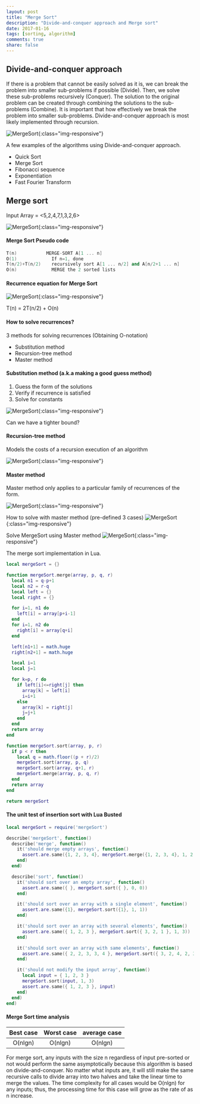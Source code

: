 ```yaml
---
layout: post
title: "Merge Sort"
description: "Divide-and-conquer approach and Merge sort"
date: 2017-01-16
tags: [sorting, algorithm]
comments: true
share: false
---
```


## Divide-and-conquer approach

If there is a problem that cannot be easily solved as it is, we can break the problem into smaller sub-problems if possible (Divide). Then, we solve these sub-problems recursively (Conquer). The solution to the original problem can be created through combining the solutions to the sub-problems (Combine). It is important that how effectively we break the problem into smaller sub-problems. Divide-and-conquer approach is most likely implemented through recursion.


![MergeSort](/assets/images/DesignAlgorithm.png){:class="img-responsive"}


A few examples of the algorithms using Divide-and-conquer approach.

* Quick Sort
* Merge Sort
* Fibonacci sequence
* Exponentiation
* Fast Fourier Transform

## Merge sort

Input Array = <5,2,4,7,1,3,2,6>


![MergeSort](/assets/images/MergeSort.png){:class="img-responsive"}



#### Merge Sort Pseudo code

```cpp
T(n)           MERGE-SORT A[1 ... n]
O(1)             If n=1, done                        
T(n/2)+T(n/2)    recursively sort A[1 ... n/2] and A[n/2+1 ... n]
O(n)             MERGE the 2 sorted lists
```

#### Recurrence equation for Merge Sort
![MergeSort](/assets/images/MergeSort_RecurrenceEqn.png){:class="img-responsive"}

T(n) = 2T(n/2) + O(n)


#### How to solve recurrences?

3 methods for solving recurrences (Obtaining O-notation)


* Substitution method
* Recursion-tree method
* Master method



#### Substitution method (a.k.a making a good guess method)

1. Guess the form of the solutions
2. Verify if recurrence is satisfied
3. Solve for constants


![MergeSort](/assets/images/SubstitutionMethod.png){:class="img-responsive"}

Can we have a tighter bound?



#### Recursion-tree method

Models the costs of a recursion execution of an algorithm

![MergeSort](/assets/images/Recursion_tree.png){:class="img-responsive"}



#### Master method

Master method only applies to a particular family of recurrences of the form.

![MergeSort](/assets/images/MasterMethodForm.png){:class="img-responsive"}

How to solve with master method (pre-defined 3 cases)
![MergeSort](/assets/images/MasterMethodCases.png){:class="img-responsive"}

Solve MergeSort using Master method
![MergeSort](/assets/images/MergeSort_MasterMethod.png){:class="img-responsive"}


The merge sort implementation in Lua.

```lua
local mergeSort = {}

function mergeSort.merge(array, p, q, r)
  local n1 = q-p+1
  local n2 = r-q
  local left = {}
  local right = {}

  for i=1, n1 do
    left[i] = array[p+i-1]
  end
  for i=1, n2 do
    right[i] = array[q+i]
  end

  left[n1+1] = math.huge
  right[n2+1] = math.huge

  local i=1
  local j=1

  for k=p, r do
    if left[i]<=right[j] then
      array[k] = left[i]
      i=i+1
    else
      array[k] = right[j]
      j=j+1
    end
  end
  return array
end

function mergeSort.sort(array, p, r)
  if p < r then
    local q = math.floor((p + r)/2)
    mergeSort.sort(array, p, q)
    mergeSort.sort(array, q+1, r)
    mergeSort.merge(array, p, q, r)
  end
  return array
end

return mergeSort

```

#### The unit test of insertion sort with Lua Busted

```lua
local mergeSort = require('mergeSort')

describe('mergeSort', function()
  describe('merge', function()
    it('should merge empty arrays', function()
      assert.are.same({1, 2, 3, 4}, mergeSort.merge({1, 2, 3, 4}, 1, 2, 4))
    end)
  end)

  describe('sort', function()
    it('should sort over an empty array', function()
      assert.are.same({ }, mergeSort.sort({ }, 0, 0))
    end)

    it('should sort over an array with a single element', function()
      assert.are.same({1}, mergeSort.sort({1}, 1, 1))
    end)

    it('should sort over an array with several elements', function()
      assert.are.same({ 1, 2, 3 }, mergeSort.sort({ 3, 2, 1 }, 1, 3))
    end)

    it('should sort over an array with same elements', function()
      assert.are.same({ 2, 2, 3, 3, 4 }, mergeSort.sort({ 3, 2, 4, 2, 3 }, 1, 5))
    end)

    it('should not modify the input array', function()
      local input = { 1, 2, 3 }
      mergeSort.sort(input, 1, 3)
      assert.are.same({ 1, 2, 3 }, input)
    end)
  end)
end)

```

#### Merge Sort time analysis

| Best case | Worst case | average case |
|:--------:|:--------:|:-------:|
| O(nlgn)  | O(nlgn) | O(nlgn) |

For merge sort, any inputs with the size n regardless of input pre-sorted or not would perform the same asymptotically because this algorithm is based on divide-and-conquer. No matter what inputs are, it will still make the same recursive calls to divide array into two halves and take the linear time to merge the values. The time complexity for all cases would be O(nlgn) for any inputs; thus, the processing time for this case will grow as the rate of as n increase.

